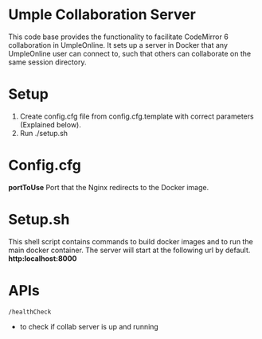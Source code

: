 # Umple Collaboration Server
This code base provides the functionality to facilitate CodeMirror 6 collaboration in UmpleOnline. It sets up a server in Docker that any UmpleOnline user can connect to, such that others can collaborate on the same session directory.

# Setup
1. Create config.cfg file from config.cfg.template with correct parameters (Explained below).
2. Run ./setup.sh


# Config.cfg
__portToUse__
Port that the Nginx redirects to the Docker image. 


# Setup.sh
This shell script contains commands to build docker images and to run the main docker container. The server will start at the following url by default.  
__http:localhost:8000__  

# APIs
`/healthCheck`
- to check if collab server is up and running
